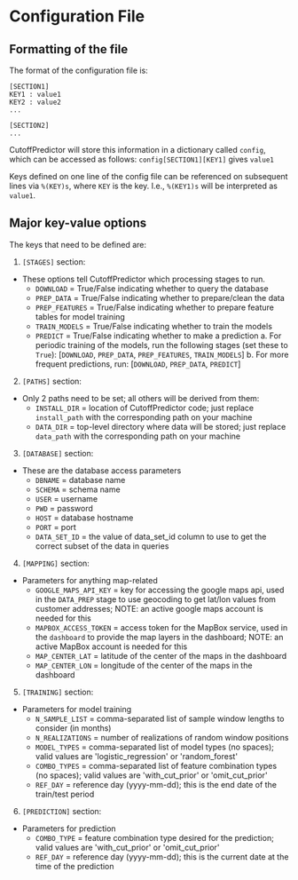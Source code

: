 # Configuration File

## Formatting of the file

The format of the configuration file is:

    [SECTION1]
    KEY1 : value1
    KEY2 : value2
    ...
    
    [SECTION2]
    ...

CutoffPredictor will store this information in a dictionary called `config`, which can be accessed as follows:
    `config[SECTION1][KEY1]` gives `value1`

Keys defined on one line of the config file can be referenced on subsequent lines via `%(KEY)s`, where `KEY` is the key. I.e., `%(KEY1)s` will be interpreted as `value1`.

## Major key-value options

The keys that need to be defined are:
1. `[STAGES]` section:
- These options tell CutoffPredictor which processing stages to run.
  - `DOWNLOAD` = True/False indicating whether to query the database
  - `PREP_DATA` = True/False indicating whether to prepare/clean the data
  - `PREP_FEATURES` = True/False indicating whether to prepare feature tables for model training
  - `TRAIN_MODELS` = True/False indicating whether to train the models
  - `PREDICT` = True/False indicating whether to make a prediction
  a. For periodic training of the models, run the following stages (set these to `True`): [`DOWNLOAD`, `PREP_DATA`, `PREP_FEATURES`, `TRAIN_MODELS`]
  b. For more frequent predictions, run: [`DOWNLOAD`, `PREP_DATA`, `PREDICT`]

2. `[PATHS]` section:
- Only 2 paths need to be set; all others will be derived from them:
  - `INSTALL_DIR` = location of CutoffPredictor code; just replace `install_path` with the corresponding path on your machine
  - `DATA_DIR` = top-level directory where data will be stored; just replace `data_path` with the corresponding path on your machine

3. `[DATABASE]` section:
- These are the database access parameters
  - `DBNAME` = database name
  - `SCHEMA` = schema name
  - `USER` = username
  - `PWD` = password
  - `HOST` = database hostname
  - `PORT` = port
  - `DATA_SET_ID` = the value of data_set_id column to use to get the correct subset of the data in queries

4. `[MAPPING]` section:
- Parameters for anything map-related
  - `GOOGLE_MAPS_API_KEY` = key for accessing the google maps api, used in the `DATA_PREP` stage to use geocoding to get lat/lon values from customer addresses; NOTE: an active google maps account is needed for this
  - `MAPBOX_ACCESS_TOKEN` = access token for the MapBox service, used in the `dashboard` to provide the map layers in the dashboard; NOTE: an active MapBox account is needed for this
  - `MAP_CENTER_LAT` = latitude of the center of the maps in the dashboard
  - `MAP_CENTER_LON` = longitude of the center of the maps in the dashboard

5. `[TRAINING]` section:
- Parameters for model training
  - `N_SAMPLE_LIST` = comma-separated list of sample window lengths to consider (in months)
  - `N_REALIZATIONS` = number of realizations of random window positions
  - `MODEL_TYPES` = comma-separated list of model types (no spaces); valid values are 'logistic_regression' or 'random_forest'
  - `COMBO_TYPES` = comma-separated list of feature combination types (no spaces); valid values are 'with_cut_prior' or 'omit_cut_prior'
  - `REF_DAY` = reference day (yyyy-mm-dd); this is the end date of the train/test period

6. `[PREDICTION]` section:
- Parameters for prediction
  - `COMBO_TYPE` = feature combination type desired for the prediction; valid values are 'with_cut_prior' or 'omit_cut_prior'
  - `REF_DAY` = reference day (yyyy-mm-dd); this is the current date at the time of the prediction

